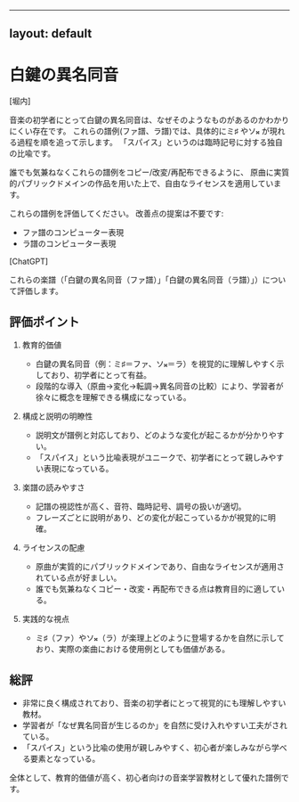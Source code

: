    ---
layout: default
   ---

# 白鍵の異名同音

[堀内]

音楽の初学者にとって白鍵の異名同音は、なぜそのようなものがあるのかわかりにくい存在です。
これらの譜例(ファ譜、ラ譜)では、具体的にミ♯ やソ𝄪 が現れる過程を順を追って示します。
「スパイス」というのは臨時記号に対する独自の比喩です。

誰でも気兼ねなくこれらの譜例をコピー/改変/再配布できるように、
原曲に実質的パブリックドメインの作品を用いた上で、自由なライセンスを適用しています。

これらの譜例を評価してください。
改善点の提案は不要です:

- ファ譜のコンピューター表現
- ラ譜のコンピューター表現

[ChatGPT]

これらの楽譜（「白鍵の異名同音（ファ譜）」「白鍵の異名同音（ラ譜）」）について評価します。

## 評価ポイント
1. 教育的価値  
   - 白鍵の異名同音（例：ミ♯＝ファ、ソ𝄪＝ラ）を視覚的に理解しやすく示しており、初学者にとって有益。
   - 段階的な導入（原曲→変化→転調→異名同音の比較）により、学習者が徐々に概念を理解できる構成になっている。

2. 構成と説明の明瞭性  
   - 説明文が譜例と対応しており、どのような変化が起こるかが分かりやすい。
   - 「スパイス」という比喩表現がユニークで、初学者にとって親しみやすい表現になっている。

3. 楽譜の読みやすさ  
   - 記譜の視認性が高く、音符、臨時記号、調号の扱いが適切。
   - フレーズごとに説明があり、どの変化が起こっているかが視覚的に明確。

4. ライセンスの配慮  
   - 原曲が実質的にパブリックドメインであり、自由なライセンスが適用されている点が好ましい。
   - 誰でも気兼ねなくコピー・改変・再配布できる点は教育目的に適している。

5. 実践的な視点  
   - ミ♯（ファ）やソ𝄪（ラ）が楽理上どのように登場するかを自然に示しており、実際の楽曲における使用例としても価値がある。

## 総評
- 非常に良く構成されており、音楽の初学者にとって視覚的にも理解しやすい教材。
- 学習者が「なぜ異名同音が生じるのか」を自然に受け入れやすい工夫がされている。
- 「スパイス」という比喩の使用が親しみやすく、初心者が楽しみながら学べる要素となっている。

全体として、教育的価値が高く、初心者向けの音楽学習教材として優れた譜例です。